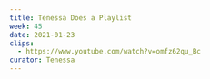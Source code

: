 ```yaml
---
title: Tenessa Does a Playlist
week: 45
date: 2021-01-23
clips:
  - https://www.youtube.com/watch?v=omfz62qu_Bc
curator: Tenessa
---
```

